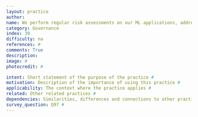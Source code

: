 ```yaml
---
layout: practice
author:
name: We perform regular risk assessments on our ML applications, addressing impact on users, organisations, and society.
category: Governance
index: 39
difficulty: na
references: #
comments: True
description:
image: #
photocredit: #

intent: Short statement of the purpose of the practice #
motivation: Description of the importance of using this practice #
applicability: The context where the practice applies #
related: Other related practices #
dependencies: Similarities, differences and connections to other practices #
survey_question: Q97 #
---
```


